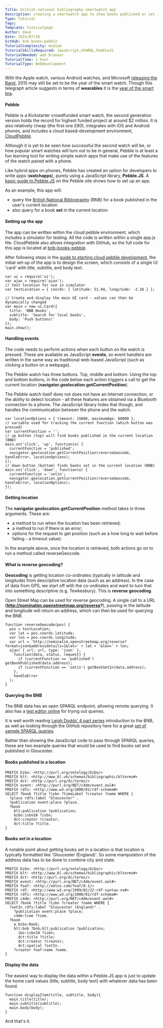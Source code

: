 ```yaml
---
Title: british national bibliography smartwatch app
Description: creating a smartwatch app to show books published or set in the current location
Type: Tutorial
Tags: 
Template: tutorialpage
Author: dave
Date: 2015/07/30
GitHub: bnb-books-pebble
TutorialComplexity: medium
TutorialSkillsRequired: JavaScript,SPARQL,PebbleJS
TutorialNeeded: web browser
TutorialTime: 1 hour
TutorialType: WebDevelopment
---
```


With the Apple watch, various Android watches, and Microsoft [releasing the Band](https://www.microsoft.com/microsoft-band/en-gb), 2015 may still be set to be the year of the smart watch. Though this telegraph article suggests in terms of **wearables** it is the [year of the smart bra](http://www.telegraph.co.uk/news/predictions/technology/11306735/wearable-technology-trend.html).

#### Pebble

Pebble is a Kickstarter crowdfunded smart watch, the second generation version holds the record for highest funded project at around $2 million. It is also relatively cheap (the first one £80), integrates with iOS and Android phones, and includes a cloud based-development environment, [CloudPebble](http://cloudpebble.net).

Although it is yet to be seen how successful the second watch will be, or how popular smart watches will turn out to be in general, Pebble is at least a fun learning tool for writing simple watch apps that make use of the features of the watch paired with a phone.

Like hybrid apps on phones, Pebble has created an option for developers to write apps (**watchapps**), purely using a JavaScript library, **Pebble.JS**. A [basic guide to Pebble.JS](http://developer.getpebble.com/guides/js-apps/pebble-js/) on the Pebble site shows how to set up an app.

As an example, this app will:

- query the [British National Bibliography](http://bnb.bl.uk/) (BNB) for a book published in the user's current location
- also query for a book **set** in the current location

#### Setting up the app

The app can be written within the cloud pebble environment, which includes a simulator for testing.  All the code is written within a single app.js file. CloudPebble also allows integration with GitHub, so the full code for this app is located at [bnb-books-pebble](https://github.com/LibrariesHacked/bnb-books-pebble).

After following steps in the [guide to starting cloud pebble development](http://developer.getpebble.com/guides/js-apps/pebble-js/), the initial set-up of the app is to design the screen, which consists of a single UI 'card' with title, subtitle, and body text.

<pre class="prettyprint linenums"><code>var ui = require('ui');
var ajax = require('ajax');
// test location for use in simulator
var testLocation = { coords: { latitude: 51.94, longitude: -2.26 } };

// Create and display the main UI card - values can then be dynamically changed
var main = new ui.Card({
  title: 'BNB Books',
  subtitle: 'Search for local books',
  body: 'Push buttons!'
});
main.show();</code></pre>

#### Handling events

The code needs to perform actions when each button on the watch is pressed. These are available as JavaScript **events**, so event handlers are written in the same way as traditional web-based JavaScript (such as clicking a button on a webpage).

The Pebble watch has three buttons. Top, middle and bottom. Using the top and bottom buttons, in the code below each action triggers a call to get the current location (**navigator.geolocation.getCurrentPosition**).

The Pebble watch itself does not does not have an Internet connection, or the ability to detect location - all these features are obtained via a Bluetooth connection to a phone. The JavaScript library hides that though, and handles the communication between the phone and the watch.

<pre class="prettyprint linenums"><code>var locationOptions = { timeout: 15000, maximumAge: 60000 };
// variable used for tracking the current function (which button was pressed)
var currentFunction = '';
// up button (top) will find books published in the current location (BNB)
main.on('click', 'up', function(e) {
  currentFunction = 'published';
  navigator.geolocation.getCurrentPosition(reverseGeocode, handleError, locationOptions);
});
// down button (bottom) finds books set in the current location (BNB)
main.on('click', 'down', function(e) {
  currentFunction = 'setin';
  navigator.geolocation.getCurrentPosition(reverseGeocode, handleError, locationOptions);
});</code>
</pre>

#### Getting location

The **navigator.geolocation.getCurrentPosition** method takes in three arguments. These are:

- a method to run when the location has been retrieved;
- a method to run if there is an error;
- options for the request to get position (such as a how long to wait before failing - a timeout value).

In the example above, once the location is retrieved, both actions go on to run a method called reverseGeocode.

#### What is reverse geocoding?

**Geocoding** is getting location co-ordinates (typically in latitude and longitude) from descriptive location data (such as an address). In the case of data from GPS, we start off with the co-ordinates and want to turn that into something descriptive (e.g. Tewkesbury). This is **reverse geocoding**.

Open Street Map can be used for reverse geocoding. A single call to a URL (**http://nominatim.openstreetmap.org/reverse?**), passing in the latitude and longitude will return an address, which can then be used for querying the BNB.

<pre class="prettyprint linenums"><code>function reverseGeocode(pos) {
  pos = testLocation;
  var lat = pos.coords.latitude;
  var lon = pos.coords.longitude;
  var url = 'http://nominatim.openstreetmap.org/reverse?format=json&addressdetails=1&lat=' + lat + '&lon=' + lon;
  ajax( { url: url, type: 'json' },
    function(data, status, request) {
      if (currentFunction == 'published') getBookPublished(data.address);
      if (currentFunction == 'setin') getBookSetIn(data.address);
    },
    handleError
  );
}</code></pre>

#### Querying the BNB

The BNB data has an open SPARQL endpoint, allowing remote querying. It also has a [test editor online](http://bnb.data.bl.uk/flint-sparql) for trying out queries.

It is well worth reading [Leigh Dodds' 4 part series](http://blog.ldodds.com/2014/10/08/an-introduction-to-the-british-national-bibliography/) introduction to the BNB, as well as looking through the GitHub repository here for a great [set of sample SPARQL queries](https://github.com/ldodds/bnb-queries).

Rather than showing the JavaScript code to pass through SPARQL queries, these are two example queries that would be used to find books set and published in Gloucester.

#### Books published in a location

<pre class="prettyprint linenums"><code>PREFIX bibo: &lt;http://purl.org/ontology/bibo/&gt;
PREFIX blt: &lt;http://www.bl.uk/schemas/bibliographic/blterms#&gt;
PREFIX dct: &lt;http://purl.org/dc/terms/&gt;
PREFIX event: &lt;http://purl.org/NET/c4dm/event.owl#&gt;
PREFIX rdfs: &lt;http://www.w3.org/2000/01/rdf-schema#&gt;
SELECT ?book ?title ?isbn ?timeLabel ?creator ?name WHERE {
  ?place rdfs:label "Gloucester" .
  ?publication event:place ?place.
  ?book
    blt:publication ?publication;
    bibo:isbn10 ?isbn;
    dct:creator ?creator;
    dct:title ?title.
}</code></pre>

#### Books set in a location

A notable point about getting books set in a location is that location is typically formatted like 'Gloucester (England)'. So some manipulation of the address data has to be done to combine city and state.

<pre class="prettyprint linenums"><code>PREFIX bibo: &lt;http://purl.org/ontology/bibo/&gt;
PREFIX blt: &lt;http://www.bl.uk/schemas/bibliographic/blterms#&gt;
PREFIX dct: &lt;http://purl.org/dc/terms/&gt;
PREFIX event: &lt;http://purl.org/NET/c4dm/event.owl#&gt;
PREFIX foaf: &lt;http://xmlns.com/foaf/0.1/&gt;
PREFIX rdf: &lt;http://www.w3.org/1999/02/22-rdf-syntax-ns#&gt;
PREFIX rdfs: &lt;http://www.w3.org/2000/01/rdf-schema#&gt;
PREFIX c4dm: &lt;http://purl.org/NET/c4dm/event.owl#&gt;
SELECT ?book ?title ?isbn ?creator ?name WHERE {
  ?setIn rdfs:label "Gloucester (England)" .
    ?publication event:place ?place;
    c4dm:time ?time.
  ?book
    a bibo:Book;
    blt:bnb ?bnb;blt:publication ?publication;
      ibo:isbn10 ?isbn;
      dct:title ?title;
      dct:creator ?creator;
      dct:spatial ?setIn.
    ?creator foaf:name ?name.
}</code></pre>

#### Display the data

The easiest way to display the data within a Pebble.JS app is just to update the home card values (title, subtitle, body text) with whatever data has been found.

<pre class="prettyprint linenums"><code>function displayItem(title, subtitle, body){
  main.title(title);
  main.subtitle(subtitle);
  main.body(body);
}</code></pre>

And that's it.